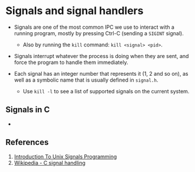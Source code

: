 # Signals and signal handlers

* Signals are one of the most common IPC we use to interact with a running
program, mostly by pressing Ctrl-C (sending a `SIGINT` signal).
    * Also by running the `kill` command: `kill <signal> <pid>`.

*  Signals interrupt whatever the process is doing when they are sent, and
force the program to handle them immediately.

* Each signal has an integer number that represents it (1, 2 and so on),
as well as a symbolic name that is usually defined in `signal.h`.
    * Use `kill -l` to see a list of supported signals on the current system.

## Signals in C

* 

## References

1. [Introduction To Unix Signals Programming][1]
1. [Wikipedia - C signal handling][2]

[1]: http://www.cs.kent.edu/~ruttan/sysprog/lectures/signals.html "Introduction To Unix Signals Programming"
[2]: https://en.wikipedia.org/wiki/C_signal_handling "C signal handling"